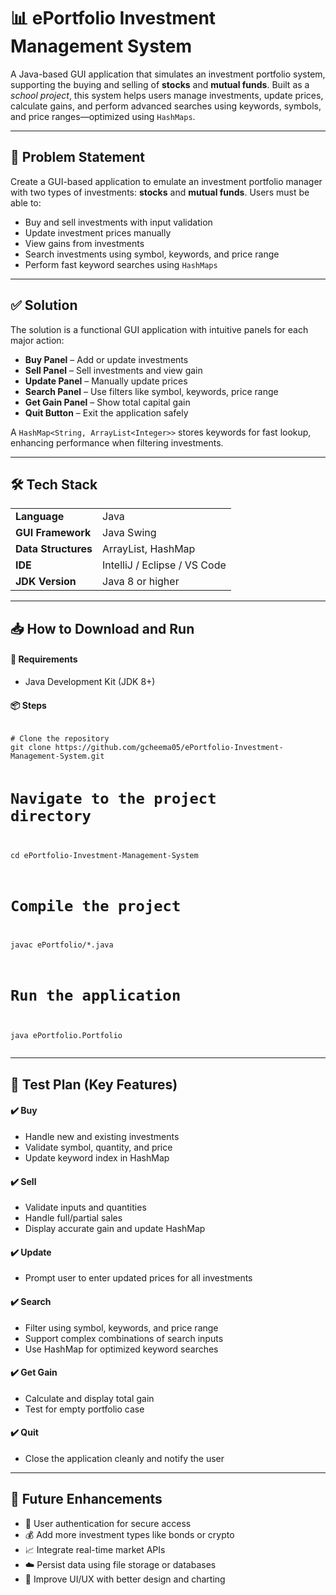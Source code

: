 <h1>📊 ePortfolio Investment Management System</h1>

<p>
A Java-based GUI application that simulates an investment portfolio system, supporting the buying and selling of <strong>stocks</strong> and <strong>mutual funds</strong>.
Built as a <em>school project</em>, this system helps users manage investments, update prices, calculate gains, and perform advanced searches using keywords, symbols, and price ranges—optimized using <code>HashMaps</code>.
</p>

<hr />

<h2>📌 Problem Statement</h2>
<p>
Create a GUI-based application to emulate an investment portfolio manager with two types of investments: <strong>stocks</strong> and <strong>mutual funds</strong>. Users must be able to:
</p>
<ul>
  <li>Buy and sell investments with input validation</li>
  <li>Update investment prices manually</li>
  <li>View gains from investments</li>
  <li>Search investments using symbol, keywords, and price range</li>
  <li>Perform fast keyword searches using <code>HashMaps</code></li>
</ul>

<hr />

<h2>✅ Solution</h2>
<p>
The solution is a functional GUI application with intuitive panels for each major action:
</p>
<ul>
  <li><strong>Buy Panel</strong> – Add or update investments</li>
  <li><strong>Sell Panel</strong> – Sell investments and view gain</li>
  <li><strong>Update Panel</strong> – Manually update prices</li>
  <li><strong>Search Panel</strong> – Use filters like symbol, keywords, price range</li>
  <li><strong>Get Gain Panel</strong> – Show total capital gain</li>
  <li><strong>Quit Button</strong> – Exit the application safely</li>
</ul>

<p>
A <code>HashMap&lt;String, ArrayList&lt;Integer&gt;&gt;</code> stores keywords for fast lookup, enhancing performance when filtering investments.
</p>

<hr />

<h2>🛠 Tech Stack</h2>
<table>
  <tr><td><strong>Language</strong></td><td>Java</td></tr>
  <tr><td><strong>GUI Framework</strong></td><td>Java Swing</td></tr>
  <tr><td><strong>Data Structures</strong></td><td>ArrayList, HashMap</td></tr>
  <tr><td><strong>IDE</strong></td><td>IntelliJ / Eclipse / VS Code</td></tr>
  <tr><td><strong>JDK Version</strong></td><td>Java 8 or higher</td></tr>
</table>

<hr />

<h2>📥 How to Download and Run</h2>

<h4>🔧 Requirements</h4>
<ul>
  <li>Java Development Kit (JDK 8+)</li>
</ul>

<h4>📦 Steps</h4>
<pre><code>
# Clone the repository
git clone https://github.com/gcheema05/ePortfolio-Investment-Management-System.git

# Navigate to the project directory
cd ePortfolio-Investment-Management-System

# Compile the project
javac ePortfolio/*.java

# Run the application
java ePortfolio.Portfolio
</code></pre>

<hr />

<h2>🧪 Test Plan (Key Features)</h2>

<h4>✔️ Buy</h4>
<ul>
  <li>Handle new and existing investments</li>
  <li>Validate symbol, quantity, and price</li>
  <li>Update keyword index in HashMap</li>
</ul>

<h4>✔️ Sell</h4>
<ul>
  <li>Validate inputs and quantities</li>
  <li>Handle full/partial sales</li>
  <li>Display accurate gain and update HashMap</li>
</ul>

<h4>✔️ Update</h4>
<ul>
  <li>Prompt user to enter updated prices for all investments</li>
</ul>

<h4>✔️ Search</h4>
<ul>
  <li>Filter using symbol, keywords, and price range</li>
  <li>Support complex combinations of search inputs</li>
  <li>Use HashMap for optimized keyword searches</li>
</ul>

<h4>✔️ Get Gain</h4>
<ul>
  <li>Calculate and display total gain</li>
  <li>Test for empty portfolio case</li>
</ul>

<h4>✔️ Quit</h4>
<ul>
  <li>Close the application cleanly and notify the user</li>
</ul>

<hr />

<h2>🚀 Future Enhancements</h2>
<ul>
  <li>🔐 User authentication for secure access</li>
  <li>💰 Add more investment types like bonds or crypto</li>
  <li>📈 Integrate real-time market APIs</li>
  <li>☁️ Persist data using file storage or databases</li>
  <li>🎨 Improve UI/UX with better design and charting</li>
</ul>
